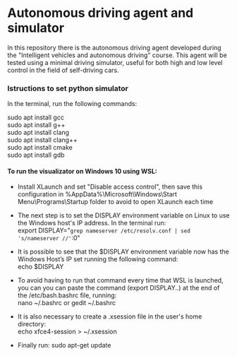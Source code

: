 # Autonomous driving agent and simulator
In this repository there is the autonomous driving agent developed during the "Intelligent vehicles and autonomous driving" course. This agent will be tested using a minimal driving simulator, useful for both high and low level control in the field of self-driving cars.


### Istructions to set python simulator

In the terminal, run the following commands:

sudo apt install gcc <br>
sudo apt install g++ <br>
sudo apt install clang <br>
sudo apt install clang++ <br>
sudo apt install cmake <br>
sudo apt install gdb <br>

#### To run the visualizator on Windows 10 using WSL:

- Install XLaunch and set "Disable access control", then save this configuration in %AppData%\Microsoft\Windows\Start Menu\Programs\Startup folder to avoid to open XLaunch each time

- The next step is to set the DISPLAY environment variable on Linux to use the Windows host's IP address. In the terminal run: <br>
  export DISPLAY="`grep nameserver /etc/resolv.conf | sed 's/nameserver //'`:0" 

- It is possible to see that the $DISPLAY environment variable now has the Windows Host’s IP set running the following command: <br>
  echo $DISPLAY

- To avoid having to run that command every time that WSL is launched, you can you can paste the command (export DISPLAY..) at the end of the /etc/bash.bashrc file, running: <br>
  nano ~/.bashrc or gedit ~/.bashrc

- It is also necessary to create a .xsession file in the user's home directory: <br>
  echo xfce4-session > ~/.xsession

- Finally run: sudo apt-get update
